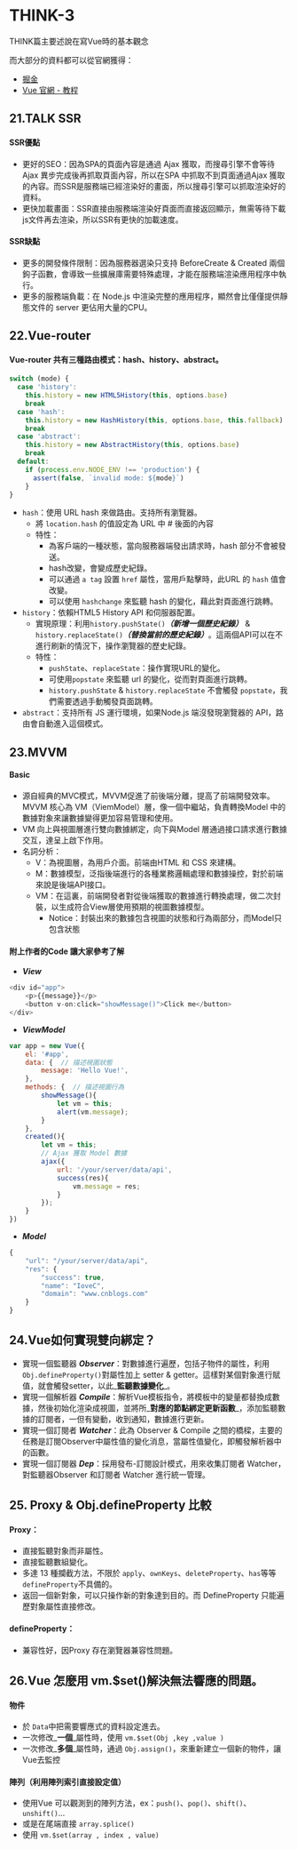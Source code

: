 # THINK-3

THINK篇主要述說在寫Vue時的基本觀念

而大部分的資料都可以從官網獲得：

* [掘金](https://juejin.im/post/5d59f2a451882549be53b170) 
* [Vue 官網 - 教程](https://cn.vuejs.org/v2/guide/)

## 21.TALK SSR

#### SSR優點

* 更好的SEO：因為SPA的頁面內容是通過 Ajax 獲取，而搜尋引擎不會等待Ajax 異步完成後再抓取頁面內容，所以在SPA 中抓取不到頁面通過Ajax 獲取的內容。而SSR是服務端已經渲染好的畫面，所以搜尋引擎可以抓取渲染好的資料。 
* 更快加載畫面：SSR直接由服務端渲染好頁面而直接返回顯示，無需等待下載js文件再去渲染，所以SSR有更快的加載速度。

#### SSR缺點

* 更多的開發條件限制：因為服務器選染只支持 BeforeCreate & Created 兩個鉤子函數，會導致一些擴展庫需要特殊處理，才能在服務端渲染應用程序中執行。 
* 更多的服務端負載：在 Node.js 中渲染完整的應用程序，顯然會比僅僅提供靜態文件的 server 更佔用大量的CPU。

## 22.Vue-router

#### Vue-router 共有三種路由模式：hash、history、abstract。

```javascript
switch (mode) {
  case 'history':
	this.history = new HTML5History(this, options.base)
	break
  case 'hash':
	this.history = new HashHistory(this, options.base, this.fallback)
	break
  case 'abstract':
	this.history = new AbstractHistory(this, options.base)
	break
  default:
	if (process.env.NODE_ENV !== 'production') {
	  assert(false, `invalid mode: ${mode}`)
	}
}
```

* `hash`：使用 URL hash 來做路由。支持所有瀏覽器。 
  * 將 `location.hash` 的值設定為 URL 中 \# 後面的內容 
  * 特性： 
    * 為客戶端的一種狀態，當向服務器端發出請求時，hash 部分不會被發送。 
    * hash改變，會變成歷史紀錄。 
    * 可以通過 `a tag` 設置 `href` 屬性，當用戶點擊時，此URL 的 `hash` 值會改變。 
    * 可以使用 `hashchange` 來監聽 hash 的變化，藉此對頁面進行跳轉。 
* `history`：依賴HTML5 History API 和伺服器配置。 
  * 實現原理：利用`history.pushState()`_**（新增一個歷史紀錄）**_ & `history.replaceState()`_**（替換當前的歷史紀錄）**_。這兩個API可以在不進行刷新的情況下，操作瀏覽器的歷史紀錄。 
  * 特性： 
    * `pushState`、`replaceState`：操作實現URL的變化。 
    * 可使用`popstate` 來監聽 url 的變化，從而對頁面進行跳轉。 
    * `history.pushState` & `history.replaceState` 不會觸發 `popstate`，我們需要透過手動觸發頁面跳轉。 
* `abstract`：支持所有 JS 運行環境，如果Node.js 端沒發現瀏覽器的 API，路由會自動進入這個模式。

## 23.MVVM

#### Basic

* 源自經典的MVC模式，MVVM促進了前後端分離，提高了前端開發效率。MVVM 核心為 VM（ViemModel）層，像一個中繼站，負責轉換Model 中的數據對象來讓數據變得更加容易管理和使用。 
* VM 向上與視圖層進行雙向數據綁定，向下與Model 層通過接口請求進行數據交互，達呈上啟下作用。 
* 名詞分析： 
  * V：為視圖層，為用戶介面。前端由HTML 和 CSS 來建構。 
  * M：數據模型，泛指後端進行的各種業務邏輯處理和數據操控，對於前端來說是後端API接口。 
  * VM：在這裏，前端開發者對從後端獲取的數據進行轉換處理，做二次封裝，以生成符合View層使用預期的視圖數據模型。 
    * Notice：封裝出來的數據包含視圖的狀態和行為兩部分，而Model只包含狀態 

#### 附上作者的Code 讓大家參考了解

* _**View**_

```javascript
<div id="app">
    <p>{{message}}</p>
    <button v-on:click="showMessage()">Click me</button>
</div>
```

* _**ViewModel**_

```javascript
var app = new Vue({
    el: '#app',
    data: {  // 描述視圖狀態
        message: 'Hello Vue!', 
    },
    methods: {  // 描述視圖行為  
        showMessage(){
            let vm = this;
            alert(vm.message);
        }
    },
    created(){
        let vm = this;
        // Ajax 獲取 Model 數據
        ajax({
            url: '/your/server/data/api',
            success(res){
                vm.message = res;
            }
        });
    }
})
```

* _**Model**_

```javascript
{
    "url": "/your/server/data/api",
    "res": {
        "success": true,
        "name": "IoveC",
        "domain": "www.cnblogs.com"
    }
}
```

## 24.Vue如何實現雙向綁定？

* 實現一個監聽器 _**Observer**_：對數據進行遍歷，包括子物件的屬性，利用 `Obj.defineProperty()`對屬性加上 setter & getter。這樣對某個對象進行賦值，就會觸發setter，以此_**監聽數據變化**_。 
* 實現一個解析器 _**Compile**_：解析Vue模板指令，將模板中的變量都替換成數據，然後初始化渲染成視圖，並將所_**對應的節點綁定更新函數**_，添加監聽數據的訂閱者，一但有變動，收到通知，數據進行更新。 
* 實現一個訂閱者 _**Watcher**_：此為 Observer & Compile 之間的橋樑，主要的任務是訂閱Observer中屬性值的變化消息，當屬性值變化，即觸發解析器中的函數。 
* 實現一個訂閱器 _**Dep**_：採用發布-訂閱設計模式，用來收集訂閱者 Watcher，對監聽器Observer 和訂閱者 Watcher 進行統一管理。

## 25. Proxy & Obj.defineProperty 比較

#### Proxy：

* 直接監聽對象而非屬性。 
* 直接監聽數組變化。 
* 多達 13 種攔截方法，不限於 `apply`、`ownKeys`、`deleteProperty`、`has`等等`defineProperty`不具備的。 
* 返回一個新對象，可以只操作新的對象達到目的。而 DefineProperty 只能遍歷對象屬性直接修改。

#### defineProperty：

* 兼容性好，因Proxy 存在瀏覽器兼容性問題。

## 26.Vue 怎麼用 vm.$set\(\)解決無法響應的問題。

#### 物件

* 於 `Data`中把需要響應式的資料設定進去。 
* 一次修改_**一個**_屬性時，使用 `vm.$set(Obj ,key ,value )` 
* 一次修改_**多個**_屬性時，通過 `Obj.assign()`，來重新建立一個新的物件，讓Vue去監控

#### 陣列（利用陣列索引直接設定值）

*  使用Vue 可以觀測到的陣列方法，ex：`push()`、`pop()`、`shift()`、`unshift()`... 
  * 或是在尾端直接 `array.splice()` 
* 使用 `vm.$set(array , index , value)`

## 











